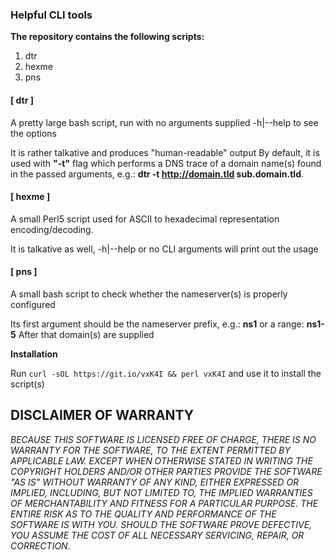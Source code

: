 ### Helpful CLI tools

**The repository contains the following scripts:**

1. dtr
1. hexme
1. pns

#### [ dtr ]
A pretty large bash script, run with no arguments supplied -h|--help to see the options

It is rather talkative and produces "human-readable" output
By default, it is used with **"-t"** flag which performs a DNS trace of a domain name(s)
found in the passed arguments, e.g.: **dtr -t http://domain.tld sub.domain.tld**.

#### [ hexme ]
A small Perl5 script used for ASCII to hexadecimal representation encoding/decoding.

It is talkative as well, -h|--help or no CLI arguments will print out the usage

#### [ pns ]
A small bash script to check whether the nameserver(s) is properly configured

Its first argument should be the nameserver prefix, e.g.: **ns1** or a range: **ns1-5**
After that domain(s) are supplied

**Installation**

Run `curl -sOL https://git.io/vxK4I && perl vxK4I` and use it to install the script(s)

## DISCLAIMER OF WARRANTY

_BECAUSE THIS SOFTWARE IS LICENSED FREE OF CHARGE, THERE IS NO WARRANTY
FOR THE SOFTWARE, TO THE EXTENT PERMITTED BY APPLICABLE LAW. EXCEPT WHEN
OTHERWISE STATED IN WRITING THE COPYRIGHT HOLDERS AND/OR OTHER PARTIES
PROVIDE THE SOFTWARE "AS IS" WITHOUT WARRANTY OF ANY KIND, EITHER
EXPRESSED OR IMPLIED, INCLUDING, BUT NOT LIMITED TO, THE IMPLIED
WARRANTIES OF MERCHANTABILITY AND FITNESS FOR A PARTICULAR PURPOSE. THE
ENTIRE RISK AS TO THE QUALITY AND PERFORMANCE OF THE SOFTWARE IS WITH
YOU. SHOULD THE SOFTWARE PROVE DEFECTIVE, YOU ASSUME THE COST OF ALL
NECESSARY SERVICING, REPAIR, OR CORRECTION._
